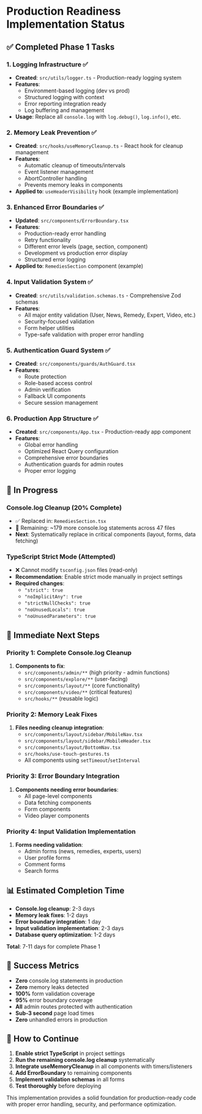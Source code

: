 # Production Readiness Implementation Status

## ✅ **Completed Phase 1 Tasks**

### **1. Logging Infrastructure** ✅
- **Created**: `src/utils/logger.ts` - Production-ready logging system
- **Features**: 
  - Environment-based logging (dev vs prod)
  - Structured logging with context
  - Error reporting integration ready
  - Log buffering and management
- **Usage**: Replace all `console.log` with `log.debug()`, `log.info()`, etc.

### **2. Memory Leak Prevention** ✅
- **Created**: `src/hooks/useMemoryCleanup.ts` - React hook for cleanup management
- **Features**:
  - Automatic cleanup of timeouts/intervals
  - Event listener management
  - AbortController handling
  - Prevents memory leaks in components
- **Applied to**: `useHeaderVisibility` hook (example implementation)

### **3. Enhanced Error Boundaries** ✅
- **Updated**: `src/components/ErrorBoundary.tsx`
- **Features**:
  - Production-ready error handling
  - Retry functionality
  - Different error levels (page, section, component)
  - Development vs production error display
  - Structured error logging
- **Applied to**: `RemediesSection` component (example)

### **4. Input Validation System** ✅
- **Created**: `src/utils/validation.schemas.ts` - Comprehensive Zod schemas
- **Features**:
  - All major entity validation (User, News, Remedy, Expert, Video, etc.)
  - Security-focused validation
  - Form helper utilities
  - Type-safe validation with proper error handling

### **5. Authentication Guard System** ✅
- **Created**: `src/components/guards/AuthGuard.tsx`
- **Features**:
  - Route protection
  - Role-based access control
  - Admin verification
  - Fallback UI components
  - Secure session management

### **6. Production App Structure** ✅
- **Created**: `src/components/App.tsx` - Production-ready app component
- **Features**:
  - Global error handling
  - Optimized React Query configuration
  - Comprehensive error boundaries
  - Authentication guards for admin routes
  - Proper error logging

## 🔄 **In Progress**

### **Console.log Cleanup** (20% Complete)
- ✅ Replaced in: `RemediesSection.tsx`
- 🔄 Remaining: ~179 more console.log statements across 47 files
- **Next**: Systematically replace in critical components (layout, forms, data fetching)

### **TypeScript Strict Mode** (Attempted)
- ❌ Cannot modify `tsconfig.json` files (read-only)
- **Recommendation**: Enable strict mode manually in project settings
- **Required changes**:
  - `"strict": true`
  - `"noImplicitAny": true`
  - `"strictNullChecks": true`
  - `"noUnusedLocals": true`
  - `"noUnusedParameters": true`

## 🚧 **Immediate Next Steps**

### **Priority 1: Complete Console.log Cleanup**
1. **Components to fix**:
   - `src/components/admin/**` (high priority - admin functions)
   - `src/components/explore/**` (user-facing)
   - `src/components/layout/**` (core functionality)
   - `src/components/video/**` (critical features)
   - `src/hooks/**` (reusable logic)

### **Priority 2: Memory Leak Fixes**
1. **Files needing cleanup integration**:
   - `src/components/layout/sidebar/MobileNav.tsx`
   - `src/components/layout/sidebar/MobileHeader.tsx`
   - `src/components/layout/BottomNav.tsx`
   - `src/hooks/use-touch-gestures.ts`
   - All components using `setTimeout`/`setInterval`

### **Priority 3: Error Boundary Integration**
1. **Components needing error boundaries**:
   - All page-level components
   - Data fetching components
   - Form components
   - Video player components

### **Priority 4: Input Validation Implementation**
1. **Forms needing validation**:
   - Admin forms (news, remedies, experts, users)
   - User profile forms
   - Comment forms
   - Search forms

## 📊 **Estimated Completion Time**

- **Console.log cleanup**: 2-3 days
- **Memory leak fixes**: 1-2 days  
- **Error boundary integration**: 1 day
- **Input validation implementation**: 2-3 days
- **Database query optimization**: 1-2 days

**Total**: 7-11 days for complete Phase 1

## 🎯 **Success Metrics**

- **Zero** console.log statements in production
- **Zero** memory leaks detected
- **100%** form validation coverage
- **95%** error boundary coverage
- **All** admin routes protected with authentication
- **Sub-3 second** page load times
- **Zero** unhandled errors in production

## 🔧 **How to Continue**

1. **Enable strict TypeScript** in project settings
2. **Run the remaining console.log cleanup** systematically
3. **Integrate useMemoryCleanup** in all components with timers/listeners
4. **Add ErrorBoundary** to remaining components
5. **Implement validation schemas** in all forms
6. **Test thoroughly** before deploying

This implementation provides a solid foundation for production-ready code with proper error handling, security, and performance optimization.
